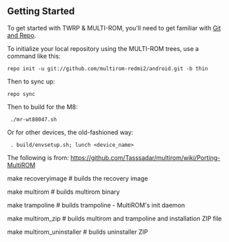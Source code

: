 
Getting Started
---------------

To get started with TWRP & MULTI-ROM, you'll need to get
familiar with [Git and Repo](http://source.android.com/download/using-repo).

To initialize your local repository using the MULTI-ROM trees, use a command like this:

    repo init -u git://github.com/multirom-redmi2/android.git -b thin

Then to sync up:

    repo sync

Then to build for the M8:

     ./mr-wt88047.sh

Or for other devices, the old-fashioned way:
     
     . build/envsetup.sh; lunch <device_name>

The following is from: https://github.com/Tasssadar/multirom/wiki/Porting-MultiROM

make recoveryimage # builds the recovery image

make multirom # builds multirom binary

make trampoline # builds trampoline - MultiROM's init daemon

make multirom_zip # builds multirom and trampoline and installation ZIP file

make multirom_uninstaller # builds uninstaller ZIP
